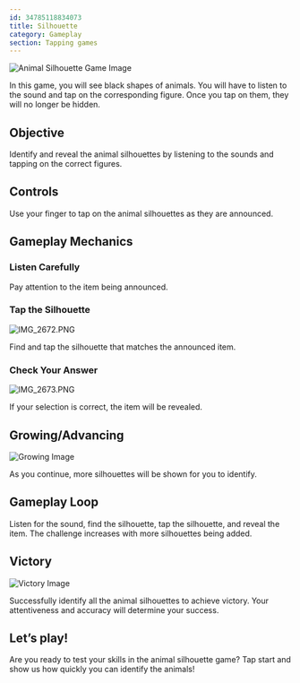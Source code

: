 ```yaml
---
id: 34785118834073
title: Silhouette
category: Gameplay
section: Tapping games
---
```

![Animal Silhouette Game Image](https://help.studycat.com/hc/article_attachments/34915780007577)

In this game, you will see black shapes of animals. You will have to listen to the sound and tap on the corresponding figure. Once you tap on them, they will no longer be hidden.

Objective
---------

Identify and reveal the animal silhouettes by listening to the sounds and tapping on the correct figures.

Controls
--------

Use your finger to tap on the animal silhouettes as they are announced.

Gameplay Mechanics
------------------

### Listen Carefully

Pay attention to the item being announced.

### Tap the Silhouette

![IMG_2672.PNG](https://help.studycat.com/hc/article_attachments/34785088097433)

Find and tap the silhouette that matches the announced item.

### Check Your Answer

![IMG_2673.PNG](https://help.studycat.com/hc/article_attachments/34785088100761)

If your selection is correct, the item will be revealed.

Growing/Advancing
-----------------

![Growing Image](https://help.studycat.com/hc/article_attachments/34915749569049)

As you continue, more silhouettes will be shown for you to identify.

Gameplay Loop
-------------

Listen for the sound, find the silhouette, tap the silhouette, and reveal the item. The challenge increases with more silhouettes being added.

Victory
-------

![Victory Image](https://help.studycat.com/hc/article_attachments/34915749571993)

Successfully identify all the animal silhouettes to achieve victory. Your attentiveness and accuracy will determine your success.

Let’s play!
-----------

Are you ready to test your skills in the animal silhouette game? Tap start and show us how quickly you can identify the animals!